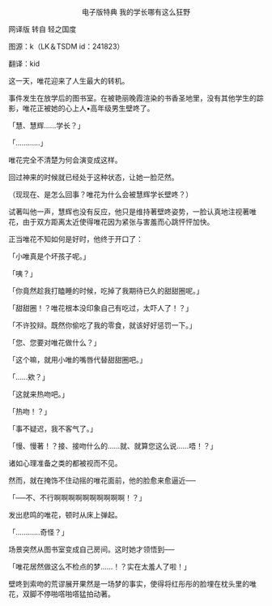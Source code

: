 <p align="center">电子版特典 我的学长哪有这么狂野</p>

网译版 转自 轻之国度

图源：k（LK＆TSDM id：241823）

翻译：kid

这一天，唯花迎来了人生最大的转机。

事件发生在放学后的图书室。在被艳丽晚霞渲染的书香圣地里，没有其他学生的踪影，唯花正被她的心上人•高年级男生壁咚了。

「慧、慧辉……学长？」

「…………」

唯花完全不清楚为何会演变成这样。

回过神来的时候就已经处于这种状态，让她一脸茫然。

（现现在、是怎么回事？唯花为什么会被慧辉学长壁咚？）

试著叫他一声，慧辉也没有反应，他只是维持著壁咚姿势，一脸认真地注视著唯花，由于双方距离太近使得唯花因为紧张与害羞而心跳怦怦加快。

正当唯花不知如何是好时，他终于开口了：

「小唯真是个坏孩子呢。」

「咦？」

「你竟然趁我打瞌睡的时候，吃掉了我期待已久的甜甜圈呢。」

「甜甜圈！？唯花根本没印象自己有吃过，太吓人了！？」

「不许狡辩。既然你偷吃了我的零食，就该好好惩罚一下。」

「您、您要对唯花做什么？」

「这个嘛，就用小唯的嘴唇代替甜甜圈吧。」

「……欸？」

「这就来热吻吧。」

「热吻！？」

「事不疑迟，我不客气了。」

「慢、慢著！？接、接吻什么的……就、就算您这么说……唔！？」

诸如心理准备之类的都被视而不见。

然而，就在掩饰不住动摇的唯花面前，他的脸愈来愈逼近──

「──不、不行啊啊啊啊啊啊啊啊啊啊！？」

发出悲鸣的唯花，顿时从床上弹起。

「…………奇怪？」

场景突然从图书室变成自己房间。这时她才领悟到──

「唯花居然做这么不检点的梦……！？实在太羞人了啦！」

壁咚到索吻的荒谬展开果然是一场梦的事实，使得将红彤彤的脸埋在枕头里的唯花，双脚不停啪㗳啪㗳猛拍动著。

